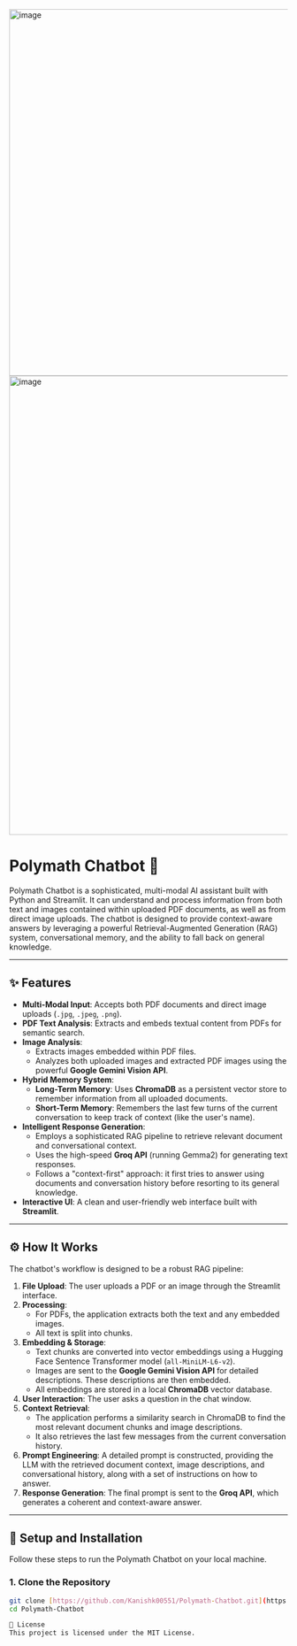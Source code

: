 <img width="1899" height="663" alt="image" src="https://github.com/user-attachments/assets/5469858b-1f92-48ad-8524-d00d6ed1e9f9" />

<img width="1909" height="830" alt="image" src="https://github.com/user-attachments/assets/51e593ee-a2c9-4925-bc53-65918521ddb8" />

# Polymath Chatbot 🧠

Polymath Chatbot is a sophisticated, multi-modal AI assistant built with Python and Streamlit. It can understand and process information from both text and images contained within uploaded PDF documents, as well as from direct image uploads. The chatbot is designed to provide context-aware answers by leveraging a powerful Retrieval-Augmented Generation (RAG) system, conversational memory, and the ability to fall back on general knowledge.

---

## ✨ Features

* **Multi-Modal Input**: Accepts both PDF documents and direct image uploads (`.jpg`, `.jpeg`, `.png`).
* **PDF Text Analysis**: Extracts and embeds textual content from PDFs for semantic search.
* **Image Analysis**:
    * Extracts images embedded within PDF files.
    * Analyzes both uploaded images and extracted PDF images using the powerful **Google Gemini Vision API**.
* **Hybrid Memory System**:
    * **Long-Term Memory**: Uses **ChromaDB** as a persistent vector store to remember information from all uploaded documents.
    * **Short-Term Memory**: Remembers the last few turns of the current conversation to keep track of context (like the user's name).
* **Intelligent Response Generation**:
    * Employs a sophisticated RAG pipeline to retrieve relevant document and conversational context.
    * Uses the high-speed **Groq API** (running Gemma2) for generating text responses.
    * Follows a "context-first" approach: it first tries to answer using documents and conversation history before resorting to its general knowledge.
* **Interactive UI**: A clean and user-friendly web interface built with **Streamlit**.

---

## ⚙️ How It Works

The chatbot's workflow is designed to be a robust RAG pipeline:

1.  **File Upload**: The user uploads a PDF or an image through the Streamlit interface.
2.  **Processing**:
    * For PDFs, the application extracts both the text and any embedded images.
    * All text is split into chunks.
3.  **Embedding & Storage**:
    * Text chunks are converted into vector embeddings using a Hugging Face Sentence Transformer model (`all-MiniLM-L6-v2`).
    * Images are sent to the **Google Gemini Vision API** for detailed descriptions. These descriptions are then embedded.
    * All embeddings are stored in a local **ChromaDB** vector database.
4.  **User Interaction**: The user asks a question in the chat window.
5.  **Context Retrieval**:
    * The application performs a similarity search in ChromaDB to find the most relevant document chunks and image descriptions.
    * It also retrieves the last few messages from the current conversation history.
6.  **Prompt Engineering**: A detailed prompt is constructed, providing the LLM with the retrieved document context, image descriptions, and conversational history, along with a set of instructions on how to answer.
7.  **Response Generation**: The final prompt is sent to the **Groq API**, which generates a coherent and context-aware answer.

---

## 🚀 Setup and Installation

Follow these steps to run the Polymath Chatbot on your local machine.

### 1. Clone the Repository

```bash
git clone [https://github.com/Kanishk00551/Polymath-Chatbot.git](https://github.com/Kanishk00551/Polymath-Chatbot.git)
cd Polymath-Chatbot

📄 License
This project is licensed under the MIT License.
